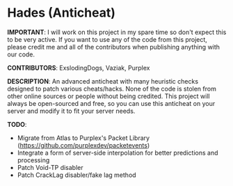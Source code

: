 # Hades (Anticheat)
**IMPORTANT**: I will work on this project in my spare time so don't expect this to be very active. If you want to use any of the code from this project, please credit me and all of the contributors when publishing anything with our code.

**CONTRIBUTORS**: ExslodingDogs, Vaziak, Purplex

**DESCRIPTION**:
An advanced anticheat with many heuristic checks designed to patch various cheats/hacks. None of the code is stolen from other online sources or people without being credited. This project will always be open-sourced and free, so you can use this anticheat on your server and modify it to fit your server needs.

**TODO**:
- Migrate from Atlas to Purplex's Packet Library (https://github.com/purplexdev/packetevents)
- Integrate a form of server-side interpolation for better predictions and processing
- Patch Void-TP disabler
- Patch CrackLag disabler/fake lag method
